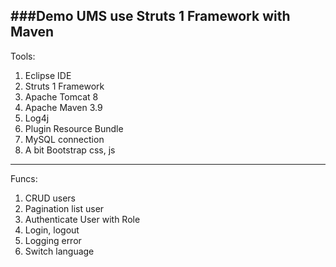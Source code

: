 ###Demo UMS use Struts 1 Framework with Maven
---
Tools:
1. Eclipse IDE
2. Struts 1 Framework
3. Apache Tomcat 8
4. Apache Maven 3.9
5. Log4j
6. Plugin Resource Bundle
7. MySQL connection
8. A bit Bootstrap css, js

---
Funcs:
1. CRUD users
2. Pagination list user
3. Authenticate User with Role
4. Login, logout
5. Logging error
6. Switch language
